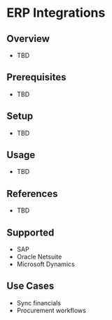 # ERP Integrations

## Overview
- TBD

## Prerequisites
- TBD

## Setup
- TBD

## Usage
- TBD

## References
- TBD


## Supported
- SAP
- Oracle Netsuite
- Microsoft Dynamics

## Use Cases
- Sync financials
- Procurement workflows
